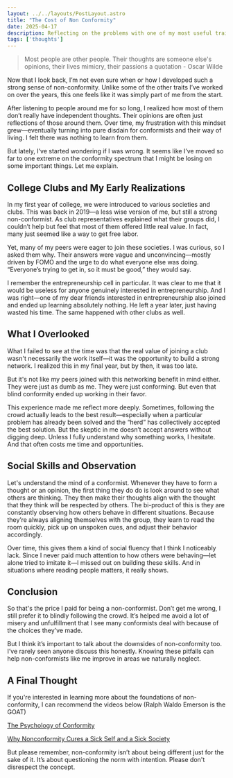 ```yaml
---
layout: ../../layouts/PostLayout.astro
title: "The Cost of Non Conformity"
date: 2025-04-17
description: Reflecting on the problems with one of my most useful traits
tags: ['thoughts']
---
```


> Most people are other people. Their thoughts are someone else's opinions, their lives mimicry, their passions a quotation - Oscar Wilde

Now that I look back, I’m not even sure when or how I developed such a strong sense of non-conformity. Unlike some of the other traits I’ve worked on over the years, this one feels like it was simply part of me from the start.

After listening to people around me for so long, I realized how most of them don’t really have independent thoughts. Their opinions are often just reflections of those around them. Over time, my frustration with this mindset grew—eventually turning into pure disdain for conformists and their way of living. I felt there was nothing to learn from them.

But lately, I’ve started wondering if I was wrong. It seems like I’ve moved so far to one extreme on the conformity spectrum that I might be losing on some important things. Let me explain.

## College Clubs and My Early Realizations

In my first year of college, we were introduced to various societies and clubs. This was back in 2019—a less wise version of me, but still a strong non-conformist. As club representatives explained what their groups did, I couldn’t help but feel that most of them offered little real value. In fact, many just seemed like a way to get free labor.

Yet, many of my peers were eager to join these societies. I was curious, so I asked them why. Their answers were vague and unconvincing—mostly driven by FOMO and the urge to do what everyone else was doing. “Everyone’s trying to get in, so it must be good,” they would say.

I remember the entrepreneurship cell in particular. It was clear to me that it would be useless for anyone genuinely interested in entrepreneurship. And I was right—one of my dear friends interested in entrepreneurship also joined and ended up learning absolutely nothing. He left a year later, just having wasted his time. The same happened with other clubs as well.

## What I Overlooked

What I failed to see at the time was that the real value of joining a club wasn't necessarily the work itself—it was the opportunity to build a strong network. I realized this in my final year, but by then, it was too late.

But it's not like my peers joined with this networking benefit in mind either. They were just as dumb as me. They were just conforming. But even that blind conformity ended up working in their favor.

This experience made me reflect more deeply. Sometimes, following the crowd actually leads to the best result—especially when a particular problem has already been solved and the “herd” has collectively accepted the best solution. But the skeptic in me doesn’t accept answers without digging deep. Unless I fully understand why something works, I hesitate. And that often costs me time and opportunities.

## Social Skills and Observation

Let's understand the mind of a conformist. Whenever they have to form a thought or an opinion, the first thing they do do is look around to see what others are thinking. They then make their thoughts align with the thought that they think will be respected by others. The bi-product of this is they are constantly observing how others behave in different situations. Because they’re always aligning themselves with the group, they learn to read the room quickly, pick up on unspoken cues, and adjust their behavior accordingly. 

Over time, this gives them a kind of social fluency that I think I noticeably lack. Since I never paid much attention to how others were behaving—let alone tried to imitate it—I missed out on building these skills. And in situations where reading people matters, it really shows.

## Conclusion

So that's the price I paid for being a non-conformist. Don’t get me wrong, I still prefer it to blindly following the crowd. It’s helped me avoid a lot of misery and unfulfillment that I see many conformists deal with because of the choices they’ve made.

But I think it’s important to talk about the downsides of non-conformity too. I’ve rarely seen anyone discuss this honestly. Knowing these pitfalls can help non-conformists like me improve in areas we naturally neglect.

## A Final Thought

If you're interested in learning more about the foundations of non-conformity, I can recommend the videos below (Ralph Waldo Emerson is the GOAT)

[The Psychology of Conformity](https://www.youtube.com/watch?v=ARGczzoPASo)

[Why Nonconformity Cures a Sick Self and a Sick Society](https://www.youtube.com/watch?v=6UaCOO88oSo)

But please remember, non-conformity isn’t about being different just for the sake of it. It’s about questioning the norm with intention. Please don't disrespect the concept.

